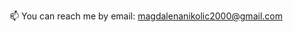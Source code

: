 📫 You can reach me by email: magdalenanikolic2000@gmail.com

<!---
nikolicmaoo/nikolicmaoo is a ✨ special ✨ repository because its `README.md` (this file) appears on your GitHub profile.
You can click the Preview link to take a look at your changes.
--->
